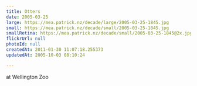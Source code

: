 ```yaml
---
title: Otters
date: 2005-03-25
large: https://mea.patrick.nz/decade/large/2005-03-25-1845.jpg
small: https://mea.patrick.nz/decade/small/2005-03-25-1845.jpg
smallRetina: https://mea.patrick.nz/decade/small/2005-03-25-1845@2x.jpg
flickrUrl: null
photoId: null
createdAt: 2011-01-30 11:07:18.255373
updatedAt: 2005-10-03 08:10:24

---
```

at Wellington Zoo
